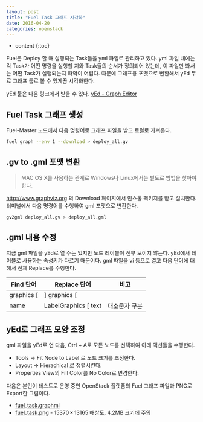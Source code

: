 ```yaml
---
layout: post
title: "Fuel Task 그래프 시각화"
date: 2016-04-20
categories: openstack
---
```


* content
{:toc}

Fuel은 Deploy 할 때 실행되는 Task들을 yml 파일로 관리하고 있다.
yml 파일 내에는 각 Task가 어떤 명령을 실행할 지와 Task들의 순서가 정의되어 있는데, 이 파일만 봐서는 어떤 Task가 실행되는지 파악이 어렵다.
때문에 그래프용 포맷으로 변환해서 yEd 무료 그래프 툴로 볼 수 있게끔 시각화한다.

yEd 툴은 다음 링크에서 받을 수 있다. [yEd - Graph Editor](https://www.yworks.com/products/yed)


## Fuel Task 그래프 생성

Fuel-Master 노드에서 다음 명령어로 그래프 파일을 받고 로컬로 가져온다.

```bash
fuel graph --env 1 --download > deploy_all.gv
```


## .gv to .gml 포맷 변환

> MAC OS X를 사용하는 관계로 Windows나 Linux에서는 별도로 방법을 찾아야 한다.

http://www.graphviz.org 의 Download 페이지에서 인스톨 팩키지를 받고 설치한다.
터미널에서 다음 명령어를 수행하여 gml 포맷으로 변환한다.

```bash
gv2gml deploy_all.gv > deploy_all.gml
```


## .gml 내용 수정

지금 gml 파일을 yEd로 열 수는 있지만 노드 레이블이 전부 보이지 않는다. yEd에서 레이블로 사용하는 속성키가 다르기 때문이다.
gml 파일을 vi 등으로 열고 다음 단어에 대해서 전체 Replace를 수행한다.

Find 단어 | Replace 단어 | 비고
-------- | ----------- | ---
graphics [ | ] graphics [ |
name | LabelGraphics [ text | 대소문자 구분


## yEd로 그래프 모양 조정

gml 파일을 yEd로 연 다음, Ctrl + A로 모든 노드를 선택하여 아래 액션들을 수행한다.
- Tools -> Fit Node to Label 로 노드 크기를 조정한다.
- Layout -> Hierachical 로 정렬시킨다.
- Properties View의 Fill Color를 No Color로 변경한다.


다음은 본인이 테스트로 운영 중인 OpenStack 플랫폼의 Fuel 그래프 파일과 PNG로 Export한 그림이다.

- [fuel_task.graphml](/media/openstack/fuel_task.graphml)
- [fuel_task.png](/media/openstack/fuel_task.png) - 15370 × 13165 해상도, 4.2MB 크기에 주의
